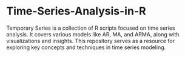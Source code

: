 # Time-Series-Analysis-in-R
Temporary Series is a collection of R scripts focused on time series analysis. It covers various models like AR, MA, and ARMA, along with visualizations and insights. This repository serves as a resource for exploring key concepts and techniques in time series modeling.
